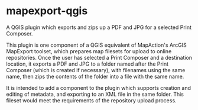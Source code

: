 # mapexport-qgis
A QGIS plugin which exports and zips up a PDF and JPG for a selected Print Composer.

This plugin is one component of a QGIS equivalent of MapAction's ArcGIS MapExport toolset, which prepares map filesets for upload to online repositories. Once the user has selected a Print Composer and a destination location, it exports a PDF and JPG to a folder named after the Print Composer (which is created if necessary), with filenames using the same name, then zips the contents of the folder into a file with the same name.

It is intended to add a component to the plugin which supports creation and editing of metadata, and exporting to an XML file in the same folder. This fileset would meet the requirements of the repository upload process.

